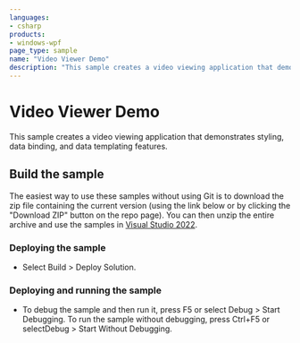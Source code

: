 ```yaml
---
languages:
- csharp
products:
- windows-wpf
page_type: sample
name: "Video Viewer Demo"        
description: "This sample creates a video viewing application that demonstrates styling, data binding, and data templating features."
---
```

# Video Viewer Demo
This sample creates a video viewing application that demonstrates styling, data binding, and data templating features.

## Build the sample
The easiest way to use these samples without using Git is to download the zip file containing the current version (using the link below or by clicking the "Download ZIP" button on the repo page). You can then unzip the entire archive and use the samples in [Visual Studio 2022](https://www.visualstudio.com/wpf-vs).

### Deploying the sample
- Select Build > Deploy Solution. 

### Deploying and running the sample
- To debug the sample and then run it, press F5 or select Debug >  Start Debugging. To run the sample without debugging, press Ctrl+F5 or selectDebug > Start Without Debugging. 


